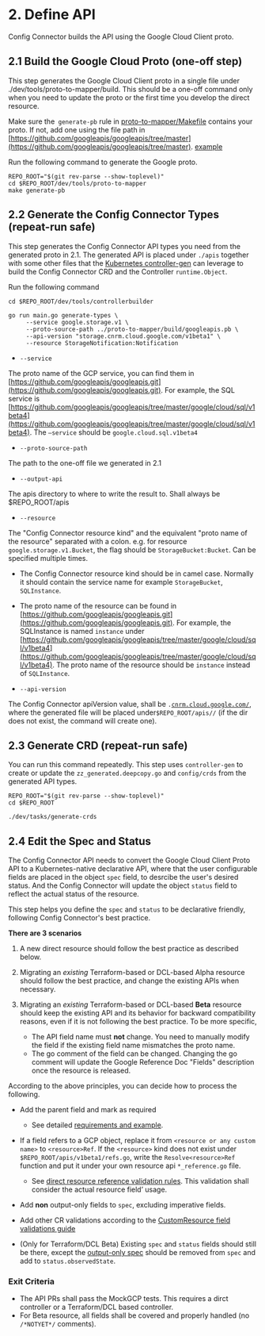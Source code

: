 # 2. Define API

Config Connector builds the API using the Google Cloud Client proto.   

## 2.1 Build the Google Cloud Proto (one-off step)

This step generates the Google Cloud Client proto in a single file under ./dev/tools/proto-to-mapper/build. This should be a one-off command only when you need to update the proto or the first time you develop the direct resource.

Make sure the` generate-pb` rule in [proto-to-mapper/Makefile](https://github.com/GoogleCloudPlatform/k8s-config-connector/blob/master/dev/tools/proto-to-mapper/Makefile#L2) contains your proto. If not, add one using the file path in [https://github.com/googleapis/googleapis/tree/master](https://github.com/googleapis/googleapis/tree/master). [example](https://github.com/GoogleCloudPlatform/k8s-config-connector/blob/6ce31faf38dfaf6f44dd964802f43f9228d5a869/dev/tools/proto-to-mapper/Makefile#L16)

Run the following command to generate the Google proto.


```
REPO_ROOT="$(git rev-parse --show-toplevel)"
cd $REPO_ROOT/dev/tools/proto-to-mapper
make generate-pb
```

## 2.2 Generate the Config Connector Types (repeat-run safe) 

This step generates the Config Connector API types you need from the generated proto in 2.1. The generated API is placed under `./apis` together with some other files that the [Kubernetes controller-gen](https://book.kubebuilder.io/reference/controller-gen) can leverage to build the Config Connector CRD and the Controller `runtime.Object`.

Run the following command

```
cd $REPO_ROOT/dev/tools/controllerbuilder

go run main.go generate-types \
     --service google.storage.v1 \
     --proto-source-path ../proto-to-mapper/build/googleapis.pb \
     --api-version "storage.cnrm.cloud.google.com/v1beta1" \
     --resource StorageNotification:Notification
```

* `--service`

The proto name of the GCP service, you can find them in [https://github.com/googleapis/googleapis.git](https://github.com/googleapis/googleapis.git). For example, the SQL service is [https://github.com/googleapis/googleapis/tree/master/google/cloud/sql/v1beta4](https://github.com/googleapis/googleapis/tree/master/google/cloud/sql/v1beta4). The `–service` should be `google.cloud.sql.v1beta4`


* `--proto-source-path`

The path to the one-off file we generated in 2.1

* `--output-api`

The apis directory to where to write the result to. Shall always be   $REPO_ROOT/apis

* `--resource`

The "Config Connector resource kind" and the equivalent "proto name of the resource" separated with a colon. e.g. for resource `google.storage.v1.Bucket`, the flag should be `StorageBucket:Bucket`. Can be specified multiple times.

  * The Config Connector resource kind should be in camel case. Normally it should contain the service name for example `StorageBucket`, `SQLInstance`.

  * The proto name of the resource can be found in [https://github.com/googleapis/googleapis.git](https://github.com/googleapis/googleapis.git). For example, the SQLInstance is named `instance` under [https://github.com/googleapis/googleapis/tree/master/google/cloud/sql/v1beta4](https://github.com/googleapis/googleapis/tree/master/google/cloud/sql/v1beta4). The proto name of the resource should be `instance` instead of `SQLInstance`.

* `--api-version`

The Config Connector apiVersion value, shall be <code><service>.[cnrm.cloud.google.com/](http://cnrm.cloud.google.com/)<version></code>, where the generated file will be placed under<code>$REPO_ROOT/apis/<service>/<version></code> (if the dir does not exist, the command will create one).  


## 2.3 Generate CRD (repeat-run safe)

You can run this command repeatedly. This step uses `controller-gen` to create or update the `zz_generated.deepcopy.go` and `config/crds` from the generated API types.


```
REPO_ROOT="$(git rev-parse --show-toplevel)"
cd $REPO_ROOT

./dev/tasks/generate-crds
```

## 2.4 Edit the Spec and Status

The Config Connector API needs to convert the Google Cloud Client Proto API to a Kubernetes-native declarative API, where that the user configurable fields are placed in the object `spec` field, to desrcibe the user's desired status. And the Config Connector will update the object `status` field to reflect the actual status of the resource. 

This step helps you define the `spec` and `status` to be declarative friendly, following Config Connector's best practice.

**There are 3 scenarios**

1. A new direct resource should follow the best practice as described below.

1. Migrating an *existing* Terraform-based or DCL-based Alpha resource should 
follow the best practice, and change the existing APIs when necessary.   

1. Migrating an *existing* Terraform-based or DCL-based **Beta** resource should keep the existing API and its behavior for backward compatibility reasons, even if it is not following the best practice. To be more specific, 
    * The API field name must **not** change. You need to manually modify the field if the existing field name mismatches the proto name.
    * The go comment of the field can be changed. Changing the go comment will update the Google Reference Doc "Fields" description once the resource is released.

According to the above principles, you can decide how to process the following.


* Add the parent field and mark as required

    * See detailed [requirements and example](../api-conventions/validations.md#rule-3-parent).

* If a field refers to a GCP object, replace it from `<resource or any custom name>` to  `<resource>Ref`. If the `<resource>` kind does not exist under `$REPO_ROOT/apis/v1beta1/refs.go`, write the `Resolve<resource>Ref` function and put it under your own resource api `*_reference.go` file.

    * See [direct resource reference validation rules](../api-conventions/resource-reference.md). This validation shall consider the actual resource field’ usage.

* Add **non** output-only fields to `spec`, excluding imperative fields.

* Add other CR validations according to the [CustomResource field validations guide](../api-conventions/validations.md)

* (Only for Terraform/DCL Beta) Existing `spec` and `status` fields should still be there, except the [output-only spec](https://paste.googleplex.com/4694303066030080) should be removed from `spec` and add to `status.observedState`.

### Exit Criteria

* The API PRs shall pass the MockGCP tests. This requires a dirct controller or a Terraform/DCL based controller.
* For Beta resource, all fields shall be covered and properly handled (no `/*NOTYET*/` comments).
